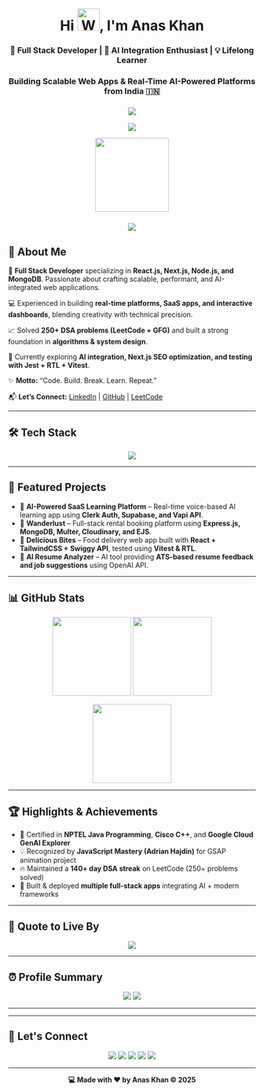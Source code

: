 <!-- =============================== -->
<!-- 👋 Intro Heading with Titles -->
<!-- =============================== -->

<h1 align="center">Hi <img src="https://raw.githubusercontent.com/nixin72/nixin72/master/wave.gif" 
alt="Waving hand animated gif" height="45" width="45"/>, I'm Anas Khan</h1>

<h3 align="center">🚀 Full Stack Developer | 🤖 AI Integration Enthusiast | 💡 Lifelong Learner</h3>
<h3 align="center">Building Scalable Web Apps & Real-Time AI-Powered Platforms from India 🇮🇳</h3>

<!-- ✨ Divider -->
<h3 align="center">
  <img src="https://raw.githubusercontent.com/andreasbm/readme/master/assets/lines/colored.png">
</h3>

<!-- =============================== -->
<!-- 🖊️ Typing Animation Effect -->
<!-- =============================== -->

<p align="center">
  <img src="https://readme-typing-svg.herokuapp.com/?lines=Full%20Stack%20Web%20Developer;React%20%7C%20Next.js%20%7C%20Node.js%20%7C%20MongoDB;AI%20Integration%20Enthusiast;Building%20Scalable%20Web%20Apps;Let’s%20Create%20Something%20Great!&font=Pacifico&center=true&width=700&height=60&color=58a6ff&vCenter=true&size=35" />
</p>

<!-- =============================== -->
<!-- 👁️ GitHub Profile View Counter -->
<!-- =============================== -->
<p align="center">
  <img width="150px" src="https://komarev.com/ghpvc/?username=Anas2604-web&style=flat-square&color=22CCB2" />
</p>

<!-- ✨ Divider -->
<h3 align="center">
  <img src="https://raw.githubusercontent.com/andreasbm/readme/master/assets/lines/colored.png">
</h3>

<!-- =============================== -->
<!-- 🙋‍♂️ About Section -->
<!-- =============================== -->

## 🚀 About Me  

🎯 **Full Stack Developer** specializing in **React.js, Next.js, Node.js, and MongoDB**. Passionate about crafting scalable, performant, and AI-integrated web applications.  

💻 Experienced in building **real-time platforms, SaaS apps, and interactive dashboards**, blending creativity with technical precision.  

📈 Solved **250+ DSA problems (LeetCode + GFG)** and built a strong foundation in **algorithms & system design**.  

🌱 Currently exploring **AI integration, Next.js SEO optimization, and testing with Jest + RTL + Vitest**.  

✨ **Motto:** “Code. Build. Break. Learn. Repeat.”  

📬 **Let’s Connect:** [LinkedIn](https://www.linkedin.com/in/anas-khan-47485224a) | [GitHub](https://github.com/Anas2604-web) | [LeetCode](https://leetcode.com/u/Anas_2604)  

---

<!-- =============================== -->
<!-- 🛠️ Tech Stack -->
<!-- =============================== -->

## 🛠️ Tech Stack  

<p align="center">
  <img src="https://skillicons.dev/icons?i=java,js,ts,react,nextjs,tailwind,nodejs,express,mongodb,firebase,postgres,supabase,git,github,vscode" />
</p>

---

<!-- =============================== -->
<!-- 🚀 Featured Projects -->
<!-- =============================== -->

## 🚀 Featured Projects  

- 🧠 **AI-Powered SaaS Learning Platform** – Real-time voice-based AI learning app using **Clerk Auth, Supabase, and Vapi API**.  
- 🏡 **Wanderlust** – Full-stack rental booking platform using **Express.js, MongoDB, Multer, Cloudinary, and EJS**.  
- 🍔 **Delicious Bites** – Food delivery web app built with **React + TailwindCSS + Swiggy API**, tested using **Vitest & RTL**.  
- 📄 **AI Resume Analyzer** – AI tool providing **ATS-based resume feedback and job suggestions** using OpenAI API.  

---

<!-- =============================== -->
<!-- 📊 GitHub Stats -->
<!-- =============================== -->

## 📊 GitHub Stats  

<p align="center">
  <img src="https://github-readme-stats.vercel.app/api?username=Anas2604-web&show_icons=true&theme=tokyonight" height="160"/>
  <img src="https://github-readme-streak-stats.herokuapp.com/?user=Anas2604-web&theme=tokyonight" height="160"/>
</p>  

<p align="center">
  <img src="https://github-readme-stats.vercel.app/api/top-langs/?username=Anas2604-web&layout=compact&theme=tokyonight" height="160" />
</p>

---

<!-- =============================== -->
<!-- 🏆 Achievements -->
<!-- =============================== -->

## 🏆 Highlights & Achievements  

- 🥇 Certified in **NPTEL Java Programming**, **Cisco C++**, and **Google Cloud GenAI Explorer**  
- 💡 Recognized by **JavaScript Mastery (Adrian Hajdin)** for GSAP animation project  
- 🔥 Maintained a **140+ day DSA streak** on LeetCode (250+ problems solved)  
- 🚀 Built & deployed **multiple full-stack apps** integrating AI + modern frameworks  

---

<!-- =============================== -->
<!-- 🧠 Quote Section -->
<!-- =============================== -->

## 🧠 Quote to Live By  

<p align="center">
  <img src="https://quotes-github-readme.vercel.app/api?type=horizontal&theme=radical" />
</p>

---

<!-- =============================== -->
<!-- 🗂️ Profile Summary & Productive Time -->
<!-- =============================== -->

## ⏰ Profile Summary  

<p align="center">
  <img src="http://github-profile-summary-cards.vercel.app/api/cards/productive-time?username=Anas2604-web&theme=tokyonight&utcOffset=5.5" />
  <img src="https://github-profile-summary-cards.vercel.app/api/cards/profile-details?username=Anas2604-web&theme=2077" />
</p>

---

---

<!-- =============================== -->
<!-- 🔗 Connect Links -->
<!-- =============================== -->

## 🔗 Let's Connect  

<p align="center">
  <a href="https://www.linkedin.com/in/anas-khan-47485224a" target="_blank"><img src="https://img.shields.io/badge/LinkedIn-0A66C2?style=for-the-badge&logo=linkedin&logoColor=white" /></a>
  <a href="mailto:annaasskhan6@gmail.com" target="_blank"><img src="https://img.shields.io/badge/Gmail-D14836?style=for-the-badge&logo=gmail&logoColor=white" /></a>
  <a href="https://github.com/Anas2604-web" target="_blank"><img src="https://img.shields.io/badge/GitHub-181717?style=for-the-badge&logo=github&logoColor=white" /></a>
  <a href="https://leetcode.com/u/Anas_2604" target="_blank"><img src="https://img.shields.io/badge/LeetCode-FFA116?style=for-the-badge&logo=leetcode&logoColor=black" /></a>
  <a href="https://portfolio-website-sage-eta-55.vercel.app/" target="_blank"><img src="https://img.shields.io/badge/Portfolio-58A6FF?style=for-the-badge&logo=vercel&logoColor=white" /></a>
</p>

---

<div align="center">
  <b>💻 Made with ❤️ by Anas Khan © 2025</b>
</div>
